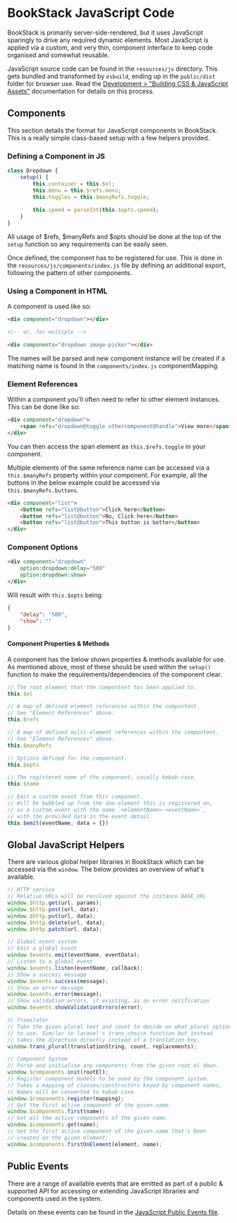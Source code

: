 # BookStack JavaScript Code

BookStack is primarily server-side-rendered, but it uses JavaScript sparingly to drive any required dynamic elements. Most JavaScript is applied via a custom, and very thin, component interface to keep code organised and somewhat reusable.

JavaScript source code can be found in the `resources/js` directory. This gets bundled and transformed by `esbuild`, ending up in the `public/dist` folder for browser use. Read the [Development > "Building CSS & JavaScript Assets"](development.md#building-css-&-javascript-assets) documentation for details on this process.

## Components

This section details the format for JavaScript components in BookStack. This is a really simple class-based setup with a few helpers provided.

### Defining a Component in JS

```js
class Dropdown {
    setup() {
        this.container = this.$el;
        this.menu = this.$refs.menu;
        this.toggles = this.$manyRefs.toggle;
    
        this.speed = parseInt(this.$opts.speed);
    }
}
```

All usage of $refs, $manyRefs and $opts should be done at the top of the `setup` function so any requirements can be easily seen.

Once defined, the component has to be registered for use. This is done in the `resources/js/components/index.js` file by defining an additional export, following the pattern of other components. 

### Using a Component in HTML

A component is used like so:

```html
<div component="dropdown"></div>

<!-- or, for multiple -->

<div components="dropdown image-picker"></div>
```

The names will be parsed and new component instance will be created if a matching name is found in the `components/index.js` componentMapping. 

### Element References

Within a component you'll often need to refer to other element instances. This can be done like so:

```html
<div component="dropdown">
    <span refs="dropdown@toggle othercomponent@handle">View more</span>
</div>
```

You can then access the span element as `this.$refs.toggle` in your component.

Multiple elements of the same reference name can be accessed via a `this.$manyRefs` property within your component. For example, all the buttons in the below example could be accessed via `this.$manyRefs.buttons`.

```html
<div component="list">
    <button refs="list@button">Click here</button>
    <button refs="list@button">No, Click here</button>
    <button refs="list@button">This button is better</button>
</div>
```

### Component Options

```html
<div component="dropdown"
    option:dropdown:delay="500"
    option:dropdown:show>
</div>
```

Will result with `this.$opts` being:

```json
{
    "delay": "500",
    "show": ""  
}
```

#### Component Properties & Methods

A component has the below shown properties & methods available for use. As mentioned above, most of these should be used within the `setup()` function to make the requirements/dependencies of the component clear.

```javascript
// The root element that the compontent has been applied to.
this.$el

// A map of defined element references within the compontent.
// See "Element References" above.
this.$refs

// A map of defined multi-element references within the compontent.
// See "Element References" above.
this.$manyRefs

// Options defined for the compontent.
this.$opts

// The registered name of the component, usually kebab-case.
this.$name

// Emit a custom event from this component.
// Will be bubbled up from the dom element this is registered on, 
// as a custom event with the name `<elementName>-<eventName>`,
// with the provided data in the event detail.
this.$emit(eventName, data = {})
```

## Global JavaScript Helpers

There are various global helper libraries in BookStack which can be accessed via the `window`. The below provides an overview of what's available. 

```js
// HTTP service
// Relative URLs will be resolved against the instance BASE_URL
window.$http.get(url, params);
window.$http.post(url, data);
window.$http.put(url, data);
window.$http.delete(url, data);
window.$http.patch(url, data);

// Global event system
// Emit a global event
window.$events.emit(eventName, eventData);
// Listen to a global event
window.$events.listen(eventName, callback);
// Show a success message
window.$events.success(message);
// Show an error message
window.$events.error(message);
// Show validation errors, if existing, as an error notification
window.$events.showValidationErrors(error);

// Translator
// Take the given plural text and count to decide on what plural option
// to use, Similar to laravel's trans_choice function but instead
// takes the direction directly instead of a translation key.
window.trans_plural(translationString, count, replacements);

// Component System
// Parse and initialise any components from the given root el down.
window.$components.init(rootEl);
// Register component models to be used by the component system.
// Takes a mapping of classes/constructors keyed by component names.
// Names will be converted to kebab-case.
window.$components.register(mapping);
// Get the first active component of the given name.
window.$components.first(name);
// Get all the active components of the given name. 
window.$components.get(name);
// Get the first active component of the given name that's been
// created on the given element.
window.$components.firstOnElement(element, name);
```

## Public Events

There are a range of available events that are emitted as part of a public & supported API for accessing or extending JavaScript libraries and components used in the system.

Details on these events can be found in the [JavaScript Public Events file](javascript-public-events.md).